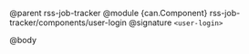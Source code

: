 @parent rss-job-tracker
@module {can.Component} rss-job-tracker/components/user-login <user-login>
@signature `<user-login>`

@body

## <user-login>

